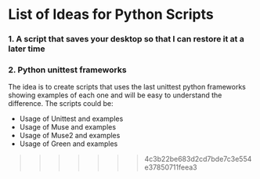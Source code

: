 # List of Ideas for Python Scripts

### 1. A script that saves your desktop so that I can restore it at a later time
### 2.  Python unittest frameworks
The idea is to create scripts that uses the last unittest python frameworks showing examples of each one and will be easy to understand the difference. The scripts could be:
* Usage of Unittest and examples
* Usage of Muse and examples
* Usage of Muse2 and examples
* Usage of Green and examples
>>>>>>> 4c3b22be683d2cd7bde7c3e554e37850711feea3
